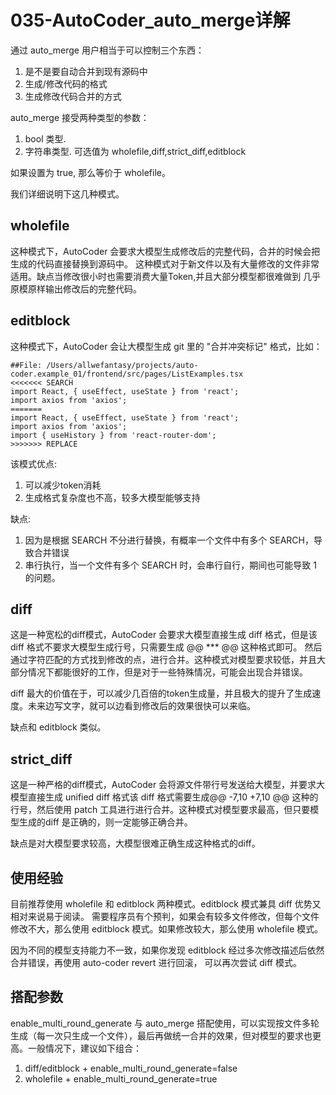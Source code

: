 # 035-AutoCoder_auto_merge详解

通过 auto_merge 用户相当于可以控制三个东西：

1. 是不是要自动合并到现有源码中
2. 生成/修改代码的格式
3. 生成修改代码合并的方式

auto_merge 接受两种类型的参数：

1. bool 类型.
2. 字符串类型. 可选值为 wholefile,diff,strict_diff,editblock

如果设置为 true, 那么等价于 wholefile。

我们详细说明下这几种模式。

## wholefile

这种模式下，AutoCoder 会要求大模型生成修改后的完整代码，合并的时候会把生成的代码直接替换到源码中。
这种模式对于新文件以及有大量修改的文件非常适用。缺点当修改很小时也需要消费大量Token,并且大部分模型都很难做到
几乎原模原样输出修改后的完整代码。

## editblock

这种模式下，AutoCoder 会让大模型生成 git 里的 "合并冲突标记" 格式，比如：

```tsx
##File: /Users/allwefantasy/projects/auto-coder.example_01/frontend/src/pages/ListExamples.tsx
<<<<<<< SEARCH
import React, { useEffect, useState } from 'react';
import axios from 'axios';
=======
import React, { useEffect, useState } from 'react';
import axios from 'axios';
import { useHistory } from 'react-router-dom';
>>>>>>> REPLACE
```

该模式优点:

1. 可以减少token消耗
2. 生成格式复杂度也不高，较多大模型能够支持

缺点:
1. 因为是根据 SEARCH 不分进行替换，有概率一个文件中有多个 SEARCH，导致合并错误
2. 串行执行，当一个文件有多个 SEARCH 时，会串行自行，期间也可能导致 1 的问题。

## diff

这是一种宽松的diff模式，AutoCoder 会要求大模型直接生成 diff 格式，但是该 diff 格式不要求大模型生成行号，只需要生成 @@ *** @@ 这种格式即可。
然后通过字符匹配的方式找到修改的点，进行合并。这种模式对模型要求较低，并且大部分情况下都能很好的工作，但是对于一些特殊情况，可能会出现合并错误。

diff 最大的价值在于，可以减少几百倍的token生成量，并且极大的提升了生成速度。未来边写文字，就可以边看到修改后的效果很快可以来临。

缺点和 editblock 类似。

## strict_diff

这是一种严格的diff模式，AutoCoder 会将源文件带行号发送给大模型，并要求大模型直接生成 unified diff 格式该 diff 格式需要生成@@ -7,10 +7,10 @@ 这种的行号，然后使用 patch 工具进行进行合并。这种模式对模型要求最高，但只要模型生成的diff 是正确的，则一定能够正确合并。

缺点是对大模型要求较高，大模型很难正确生成这种格式的diff。

## 使用经验

目前推荐使用 wholefile 和 editblock 两种模式。editblock 模式兼具 diff 优势又相对来说易于阅读。
需要程序员有个预判，如果会有较多文件修改，但每个文件修改不大，那么使用 editblock 模式。如果修改较大，那么使用 wholefile 模式。

因为不同的模型支持能力不一致，如果你发现 editblock 经过多次修改描述后依然合并错误，再使用 auto-coder revert 进行回滚，
可以再次尝试 diff 模式。

## 搭配参数

enable_multi_round_generate 与 auto_merge 搭配使用，可以实现按文件多轮生成（每一次只生成一个文件），最后再做统一合并的效果，但对模型的要求也更高。一般情况下，建议如下组合：

1. diff/editblock + enable_multi_round_generate=false
2. wholefile + enable_multi_round_generate=true

















